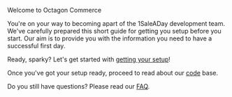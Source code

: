 Welcome to Octagon Commerce

You're on your way to becoming apart of the 1SaleADay development team. We've carefully prepared this short guide for getting you setup before you start. Our aim is to provide you with the information you need to have a successful first day.

Ready, sparky? Let's get started with [getting your setup](/setup)!

Once you've got your setup ready, proceed to read about our [code](/code-at-octagon) base.

Do you still have questions? Please read our [FAQ](/faq).